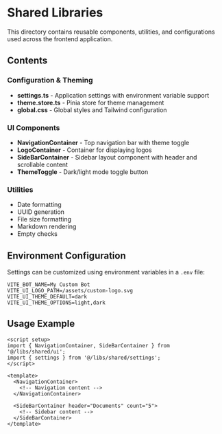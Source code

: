 # Shared Libraries

This directory contains reusable components, utilities, and configurations used across the frontend application.

## Contents

### Configuration & Theming
- **settings.ts** - Application settings with environment variable support
- **theme.store.ts** - Pinia store for theme management
- **global.css** - Global styles and Tailwind configuration

### UI Components
- **NavigationContainer** - Top navigation bar with theme toggle
- **LogoContainer** - Container for displaying logos
- **SideBarContainer** - Sidebar layout component with header and scrollable content
- **ThemeToggle** - Dark/light mode toggle button

### Utilities
- Date formatting
- UUID generation
- File size formatting
- Markdown rendering
- Empty checks

## Environment Configuration

Settings can be customized using environment variables in a `.env` file:

```
VITE_BOT_NAME=My Custom Bot
VITE_UI_LOGO_PATH=/assets/custom-logo.svg
VITE_UI_THEME_DEFAULT=dark
VITE_UI_THEME_OPTIONS=light,dark
```

## Usage Example

```vue
<script setup>
import { NavigationContainer, SideBarContainer } from '@/libs/shared/ui';
import { settings } from '@/libs/shared/settings';
</script>

<template>
  <NavigationContainer>
    <!-- Navigation content -->
  </NavigationContainer>

  <SideBarContainer header="Documents" count="5">
    <!-- Sidebar content -->
  </SideBarContainer>
</template>
```
